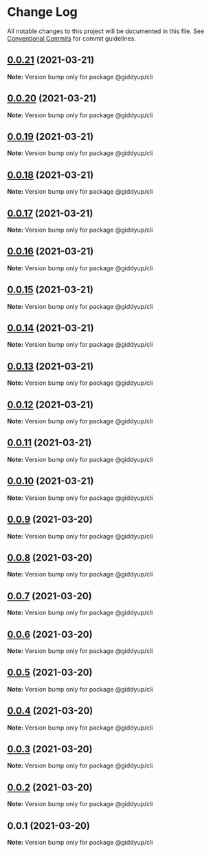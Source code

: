 # Change Log

All notable changes to this project will be documented in this file.
See [Conventional Commits](https://conventionalcommits.org) for commit guidelines.

## [0.0.21](https://github.com/tokenrodeo/Rodeo/compare/@giddyup/cli@0.0.20...@giddyup/cli@0.0.21) (2021-03-21)

**Note:** Version bump only for package @giddyup/cli





## [0.0.20](https://github.com/tokenrodeo/Rodeo/compare/@giddyup/cli@0.0.19...@giddyup/cli@0.0.20) (2021-03-21)

**Note:** Version bump only for package @giddyup/cli





## [0.0.19](https://github.com/tokenrodeo/Rodeo/compare/@giddyup/cli@0.0.18...@giddyup/cli@0.0.19) (2021-03-21)

**Note:** Version bump only for package @giddyup/cli





## [0.0.18](https://github.com/tokenrodeo/Rodeo/compare/@giddyup/cli@0.0.17...@giddyup/cli@0.0.18) (2021-03-21)

**Note:** Version bump only for package @giddyup/cli





## [0.0.17](https://github.com/tokenrodeo/Rodeo/compare/@giddyup/cli@0.0.16...@giddyup/cli@0.0.17) (2021-03-21)

**Note:** Version bump only for package @giddyup/cli





## [0.0.16](https://github.com/tokenrodeo/Rodeo/compare/@giddyup/cli@0.0.15...@giddyup/cli@0.0.16) (2021-03-21)

**Note:** Version bump only for package @giddyup/cli





## [0.0.15](https://github.com/tokenrodeo/Rodeo/compare/@giddyup/cli@0.0.14...@giddyup/cli@0.0.15) (2021-03-21)

**Note:** Version bump only for package @giddyup/cli





## [0.0.14](https://github.com/tokenrodeo/Rodeo/compare/@giddyup/cli@0.0.13...@giddyup/cli@0.0.14) (2021-03-21)

**Note:** Version bump only for package @giddyup/cli





## [0.0.13](https://github.com/tokenrodeo/Rodeo/compare/@giddyup/cli@0.0.12...@giddyup/cli@0.0.13) (2021-03-21)

**Note:** Version bump only for package @giddyup/cli





## [0.0.12](https://github.com/tokenrodeo/Rodeo/compare/@giddyup/cli@0.0.11...@giddyup/cli@0.0.12) (2021-03-21)

**Note:** Version bump only for package @giddyup/cli





## [0.0.11](https://github.com/tokenrodeo/Rodeo/compare/@giddyup/cli@0.0.10...@giddyup/cli@0.0.11) (2021-03-21)

**Note:** Version bump only for package @giddyup/cli





## [0.0.10](https://github.com/tokenrodeo/Rodeo/compare/@giddyup/cli@0.0.9...@giddyup/cli@0.0.10) (2021-03-21)

**Note:** Version bump only for package @giddyup/cli





## [0.0.9](https://github.com/tokenrodeo/Rodeo/compare/@giddyup/cli@0.0.8...@giddyup/cli@0.0.9) (2021-03-20)

**Note:** Version bump only for package @giddyup/cli





## [0.0.8](https://github.com/tokenrodeo/Rodeo/compare/@giddyup/cli@0.0.7...@giddyup/cli@0.0.8) (2021-03-20)

**Note:** Version bump only for package @giddyup/cli





## [0.0.7](https://github.com/tokenrodeo/Rodeo/compare/@giddyup/cli@0.0.6...@giddyup/cli@0.0.7) (2021-03-20)

**Note:** Version bump only for package @giddyup/cli





## [0.0.6](https://github.com/tokenrodeo/Rodeo/compare/@giddyup/cli@0.0.5...@giddyup/cli@0.0.6) (2021-03-20)

**Note:** Version bump only for package @giddyup/cli





## [0.0.5](https://github.com/tokenrodeo/Rodeo/compare/@giddyup/cli@0.0.4...@giddyup/cli@0.0.5) (2021-03-20)

**Note:** Version bump only for package @giddyup/cli





## [0.0.4](https://github.com/tokenrodeo/Rodeo/compare/@giddyup/cli@0.0.3...@giddyup/cli@0.0.4) (2021-03-20)

**Note:** Version bump only for package @giddyup/cli





## [0.0.3](https://github.com/tokenrodeo/Rodeo/compare/@giddyup/cli@0.0.2...@giddyup/cli@0.0.3) (2021-03-20)

**Note:** Version bump only for package @giddyup/cli





## [0.0.2](https://github.com/tokenrodeo/Rodeo/compare/@giddyup/cli@0.0.1...@giddyup/cli@0.0.2) (2021-03-20)

**Note:** Version bump only for package @giddyup/cli





## 0.0.1 (2021-03-20)

**Note:** Version bump only for package @giddyup/cli
